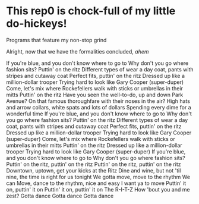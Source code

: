 # This rep0 is chock-full of my little do-hickeys!
Programs that feature my non-stop grind


Alright, now that we have the formalities concluded, *ahem*

If you're blue, and you don't know where to go to
Why don't you go where fashion sits? Puttin' on the ritz
Different types of wear a day coat, pants with stripes and cutaway coat
Perfect fits, puttin' on the ritz
Dressed up like a million-dollar trooper
Trying hard to look like Gary Cooper (super-duper)
Come, let's mix where Rockefellers walk with sticks or umbrellas in their mitts
Puttin' on the ritz
Have you seen the well-to-do, up and down Park Avenue?
On that famous thoroughfare with their noses in the air?
High hats and arrow collars, white spats and lots of dollars
Spending every dime for a wonderful time
If you're blue, and you don't know where to go to
Why don't you go where fashion sits? Puttin' on the ritz
Different types of wear a day coat, pants with stripes and cutaway coat
Perfect fits, puttin' on the ritz
Dressed up like a million-dollar trooper
Trying hard to look like Gary Cooper (super-duper)
Come, let's mix where Rockefellers walk with sticks or umbrellas in their mitts
Puttin' on the ritz
Dressed up like a million-dollar trooper
Trying hard to look like Gary Cooper (super-duper)
If you're blue, and you don't know where to go to
Why don't you go where fashion sits? Puttin' on the ritz, puttin' on the ritz
Puttin' on the ritz, puttin' on the ritz
Downtown, uptown, get your kicks at the Ritz
Dine and wine, but not 'til nine, the time is right for us tonight
We gotta move, move to the rhythm
We can
Move, dance to the rhythm, nice and easy
I want ya to move
Puttin' it on, puttin' it on
Puttin' it on, puttin' it on
The R-I-T-Z
How 'bout you and me zest?
Gotta dance
Gotta dance
Gotta dance
